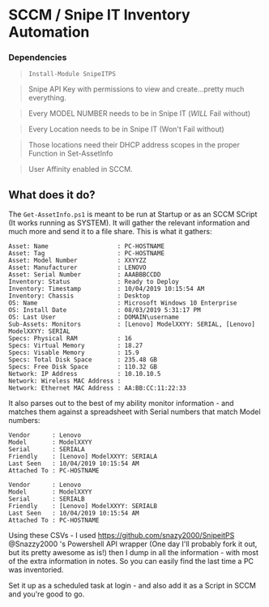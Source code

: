 # SCCM / Snipe IT Inventory Automation

### Dependencies

> `Install-Module SnipeITPS`

> Snipe API Key with permissions to view and create...pretty much everything. 

> Every MODEL NUMBER needs to be in Snipe IT (*WILL* Fail without)

> Every Location needs to be in Snipe IT (Won't Fail without)

> Those locations need their DHCP address scopes in the proper Function in Set-AssetInfo

> User Affinity enabled in SCCM.  


## What does it do?

The `Get-AssetInfo.ps1` is meant to be run at Startup or as an SCCM SCript (It works running as SYSTEM).  It will gather the relevant information
and much more and send it to a file share.  This is what it gathers: 
```
Asset: Name                   : PC-HOSTNAME      
Asset: Tag                    : PC-HOSTNAME      
Asset: Model Number           : XXYYZZ     
Asset: Manufacturer           : LENOVO
Asset: Serial Number          : AAABBBCCDD       
Inventory: Status             : Ready to Deploy
Inventory: Timestamp          : 10/04/2019 10:15:54 AM
Inventory: Chassis            : Desktop
OS: Name                      : Microsoft Windows 10 Enterprise
OS: Install Date              : 08/03/2019 5:31:17 PM
OS: Last User                 : DOMAIN\username
Sub-Assets: Monitors          : [Lenovo] ModelXXYY: SERIAL, [Lenovo] ModelXXYY: SERIAL
Specs: Physical RAM           : 16
Specs: Virtual Memory         : 18.27
Specs: Visable Memory         : 15.9
Specs: Total Disk Space       : 235.48 GB
Specs: Free Disk Space        : 110.32 GB 
Network: IP Address           : 10.10.10.5
Network: Wireless MAC Address :
Network: Ethernet MAC Address : AA:BB:CC:11:22:33
```

It also parses out to the best of my ability monitor information - and matches them against a spreadsheet with Serial numbers that match Model numbers: 
```
Vendor      : Lenovo
Model       : ModelXXYY
Serial      : SERIALA
Friendly    : [Lenovo] ModelXXYY: SERIALA
Last Seen   : 10/04/2019 10:15:54 AM
Attached To : PC-HOSTNAME

Vendor      : Lenovo
Model       : ModelXXYY
Serial      : SERIALB
Friendly    : [Lenovo] ModelXXYY: SERIALB
Last Seen   : 10/04/2019 10:15:54 AM
Attached To : PC-HOSTNAME
```

Using these CSVs - I used https://github.com/snazy2000/SnipeitPS @Snazzy2000 's Powershell API wrapper (One day I'll probably fork it out, but its pretty awesome as is!)
then I dump in all the information - with most of the extra information in notes.  So you can easily find the last time a PC was inventoried. 

Set it up as a scheduled task at login - and also add it as a Script in SCCM and you're good to go.
